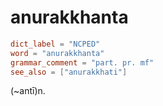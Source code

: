 # anurakkhanta

``` toml
dict_label = "NCPED"
word = "anurakkhanta"
grammar_comment = "part. pr. mf"
see_also = ["anurakkhati"]
```

(\~antī)n.

